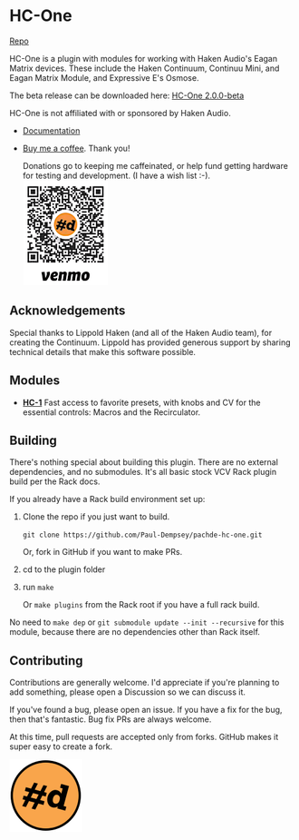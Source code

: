 # HC-One

[Repo](https://github.com/Paul-Dempsey/pachde-hc-one)

HC-One is a plugin with modules for working with Haken Audio's Eagan Matrix devices.
These include the Haken Continuum, Continuu Mini, and Eagan Matrix Module, and Expressive E's Osmose.

The beta release can be downloaded here: [HC-One 2.0.0-beta](https://github.com/Paul-Dempsey/pachde-hc-one/releases/edit/v2.0.0-beta)

HC-One is not affiliated with or sponsored by Haken Audio.

- [Documentation](doc/index.md)

- [Buy me a coffee](https://venmo.com/u/pcdempsey). Thank you!

  Donations go to keeping me caffeinated, or help fund getting hardware for testing and development. (I have a wish list :-).\
  ![Buy pachde a coffee with VenMo](doc/VenMo.png)

## Acknowledgements

Special thanks to Lippold Haken (and all of the Haken Audio team), for creating the Continuum.
Lippold has provided generous support by sharing technical details that make this software possible.

## Modules

- **[HC-1](HC-1.md)** Fast access to favorite presets, with knobs and CV for the essential controls: Macros and the Recirculator.

## Building

There's nothing special about building this plugin.
There are no external dependencies, and no submodules.
It's all basic stock VCV Rack plugin build per the Rack docs.

If you already have a Rack build environment set up:

1. Clone the repo if you just want to build.

   `git clone https://github.com/Paul-Dempsey/pachde-hc-one.git`

    Or, fork in GitHub if you want to make PRs.

1. cd to the plugin folder

1. run `make`

   Or `make plugins` from the Rack root if you have a full rack build.

No need to `make dep` or `git submodule update --init --recursive` for this module, because there are no dependencies other than Rack itself.

## Contributing

Contributions are generally welcome.
I'd appreciate if you're planning to add something, please open a Discussion so we can discuss it.

If you've found a bug, please open an issue.
If you have a fix for the bug, then that's fantastic. Bug fix PRs are always welcome.

At this time, pull requests are accepted only from forks. GitHub makes it super easy to create a fork.

![pachde (#d) logo](doc/Logo.svg)

